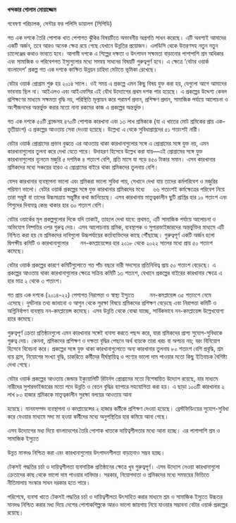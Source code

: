 **খন্দকার গোলাম মোয়াজ্জেম**

গবেষণা পরিচালক, সেন্টার ফর পলিসি ডায়ালগ (সিপিডি)

গত এক দশকে তৈরি পোশাক খাত পেশাগত ঝুঁকির বিষয়টিতে অভাবনীয় অগ্রগতি সাধন করেছে। এটি অবশ্যই আমাদের একটি অর্জন, তবে আরও অনেক ক্ষেত্র রয়ে গেছে যেখানে উন্নতির প্রয়োজন। এলডিসি থেকে উত্তরণসহ নতুন নতুন চ্যালেঞ্জের কথাও ভাবতে হবে। আগামী দশকে এ শিল্পের দক্ষতা ও উৎপাদন সক্ষমতা বাড়ানোর পাশাপাশি শ্রম অধিকার এবং সামাজিক ও পরিবেশগত ইস্যুগুলোর মধ্যে সমন্বয় সাধনের বিষয়টি গুরুত্বপুর্ণ হবে। এ ক্ষেত্রে ‘বেটার ওয়ার্ক বাংলাদেশ’ প্রকল্প গত এক দশকে কাক্ষিত উন্নয়ন চাহিদা মেটাতে ভূমিকা রেখেছে।

বেটার ওয়ার্ক প্রোগ্রাম শুরু হয় ২০১৪ সালে। ওই সময় এ প্রকল্পে এমন কিছু বিষয় যুক্ত করা হয়, যেগুলো আগে আমাদের ভাবনায় ছিল না। আইএলও এবং আইএফসির এই যৌথ উদ্যোগের প্রথম দশক পার হয়েছে। এ প্রকল্পের উদ্দেশ্য কেবল প্রশিক্ষণের মাধ্যমে সক্ষমতা বৃদ্ধি নয়, পরিস্থিতি মূল্যায়ন করে পরামর্শ প্রদান, প্রশিক্ষণ প্রদান, সামাজিক পর্যায়ে আলোচনা ও অংশীজনদের অন্তর্ভুক্ত করার মতো নানা রকমের কাজ এ প্রকল্পের অন্তর্ভুক্ত।

গত এক দশকে ৫০টি ব্র্যান্ডসহ ৪৭০টি পোশাক কারখানা এবং ১৩ লাখ শ্রমিককে (যা এ খাতের মোট শ্রমিকের প্রায় এক-তৃতীয়াংশ) এ প্রকল্পের আওতায় সেবা দেওয়া হয়েছে। উল্লেখ্য এ থেকে সুবিধাপ্রাপ্তদের ৫১ শতাংশই নারী।

বেটার ওয়ার্ক প্রোগ্রামের প্রভাব বুঝতে এর আওতায় থাকা কারখানাগুলোর সঙ্গে এ প্রোগ্রামের সঙ্গে যুক্ত নয়, এমন কারখানাগুলোর তুলনা করে দেখা যেতে পারে। উদাহরণ হিসেবে উল্লেখ করা যায়—এই প্রোগ্রামের সঙ্গে যুক্ত কারখানাগুলোর ন্যূনতম মজুরি ৫ দশমিক ৪ শতাংশ বেশি, প্রতি মাসে যা গড়ে ৪৫০ টাকার সমান। এসব কারখানার শ্রমিকদের মধ্যে সঞ্চয়ের হারও এ প্রোগ্রামের বাইরে থাকা শ্রমিকদের তুলনায় বেশি।

যেসব কারখানার ব্যবস্থাপনা ভালো এবং শ্রমিকরা ভালো সুবিধা পায়, সেখানে দেখা যায় তাদের কর্মপরিবেশ ও মজুরির পরিমাণ ভালো। বেটার ওয়ার্ক প্রকল্পের সঙ্গে যুক্ত কারখানার শ্রমিকদের মধ্যে     ৬৬ শতাংশই কর্মক্ষেত্রের পরিবেশ নিয়ে তারা সন্তুষ্ট বা তাদের উচ্চমাত্রায় সন্তুষ্টির কথা জানিয়েছে। এসব কারখানায় মাতৃত্বকালীন ছুটি প্রাপ্তির হার ১০ শতাংশ এবং শিশুদের দিবাযত্ন কেন্দ্র থাকার হার ৩০ শতাংশ বেশি।

বেটার ওয়ার্কের মূল প্রকল্পগুলোর দিকে যদি তাকাই, তাহলে দেখা যাবে: প্রথমত, এটি সামাজিক পর্যায়ে আলোচনা ও অভিযোগ নিষ্পত্তির ওপর গুরুত্ব দেয়। এসব আলোচনায় শ্রমিক, ব্যবস্থাপক ও সুপারভাইজারদের অন্তর্ভুক্তির মাধ্যমে এটি নিশ্চিত করা হয় যে শ্রমিকদের দাবিগুলো উচ্চপর্যায়ের কর্তাব্যক্তিদের কাছে পৌঁছাচ্ছে। গুরুত্বপূর্ণ একটি অর্জন হলো দ্বিপক্ষীয় কমিটি ও কারখানাগুলোর       নন-কমপ্লায়েন্সের হার ২০১৮ থেকে ২০২২ সালের মধ্যে প্রায় ৫০ শতাংশ কমেছে।

বেটার ওয়ার্ক প্রকল্পের কারণে কমিটিগুলোতে গত পাঁচ বছরে নারী সদস্যের প্রতিনিধিত্ব প্রায় ৫০ শতাংশ বেড়েছে। এ প্রকল্পের আওতায় থাকা কারখানাগুলোর ক্ষেত্রে সক্রিয় কমিটি ১৩ শতাংশ, যেখানে প্রকল্পের বাইরের কারখানার ক্ষেত্রে এ হার মাত্র ২ থেকে ৩ শতাংশ।

গত প্রায় এক দশকে (২০১৪-২২) পেশাগত নিরাপত্তা ও স্বাস্থ্য ইস্যুতে         নন-কমপ্লায়েন্স ৩৫ শতাংশে নেমে এসেছে। দুর্ঘটনার তথ্য জানানো ও আগুন থেকে সুরক্ষা বিষয়ে শ্রমিকদের প্রশিক্ষণ বেড়েছে এবং নিরাপত্তা কমিটি ও অগ্নিনির্বাপণ ব্যবস্থায় নন-কমপ্লায়েন্স কমেছে। এসব উন্নতি থেকে বোঝা যাচ্ছে, সার্বিকভাবে নন-কমপ্লায়েন্স উল্লেখযোগ্য হারে কমেছে।

গুরুত্বপূর্ণ ক্রেতা প্রতিষ্ঠানগুলো এমন কারখানার সঙ্গেই ব্যবসা করতে পছন্দ করে, যারা শ্রমিকদের প্রাপ্য সুযোগ-সুবিধাকে গুরুত্ব দেয়। কেননা, শ্রমিকদের প্রশিক্ষণ ও দক্ষতা বৃদ্ধির পেছনে অর্থ ব্যয়কে তারা খরচ বা অপচয় নয়; বরং বিনিয়োগ হিসেবে বিবেচনা করে। প্রকল্পের সঙ্গে যুক্ত থাকা কারখানাগুলোতে অন্য কারখানার তুলনায় ৮০ শতাংশ বেশি প্রবৃদ্ধি, শ্রম ব্যয় হ্রাস, নিয়োগের সংখ্যা বৃদ্ধি, চাকরিতে কর্মীদের দীর্ঘস্থায়িত্ব ও পণ্যের ভালো দাম পাওয়ার মতো কিছু ইতিবাচক বৈশিষ্ট্য দেখা গেছে।

বেটার ওয়ার্ক প্রকল্পের আওতায় জেন্ডার ইক্যুয়ালিটি রিটার্নস প্রোগ্রামের মতো বিশেষায়িত উদ্যোগ রয়েছে, যার মাধ্যমে নারীদের সুপারভাইজারের মতো পদে উন্নতি ও বেতন বৃদ্ধির ব্যাপারে সহযোগিতা করা হয়। এ ছাড়া ১০৩টি কারখানার ২ লাখ ৮০ হাজার শ্রমিককে মাতৃত্বকালীন সুরক্ষা বলয়ের আওতায় আনা

হয়েছে। মানবসম্পদ ব্যবস্থাপনা ও কমপ্লায়েন্সের ২ হাজার কর্মীকে প্রশিক্ষণ দেওয়া হয়েছে। ব্রেস্টফিডিংয়ের সুযোগ-সুবিধা করে দেওয়ার মাধ্যমে সদ্য মা হওয়া কর্মীদের মধ্যে অনুপস্থিতির হার কমিয়ে আনা গেছে।

এসব উদ্যোগের মধ্য দিয়ে বাংলাদেশের তৈরি পোশাক খাতকে দায়িত্বশীলতার মধ্যে আনা হচ্ছে। এর পাশাপাশি শ্রম ও সামাজিক ইস্যুতে

উন্নত মানদণ্ড নিশ্চিত করা এবং কারখানাগুলোর উৎপাদনশীলতা বাড়ানোও সম্ভব হচ্ছে।

টেকসই পদ্ধতির চর্চা ও দায়িত্বশীলতা ব্যবসায়িক প্রতিষ্ঠানের ক্ষেত্রে খুব গুরুত্বপূর্ণ। এসব উদ্যোগ নেওয়া কারখানাগুলো ক্রেতাদের কাছ থেকে ভালো দাম পাওয়ার দাবিদার। সরকার, নিয়োগদাতা ও শ্রমিকদের মধ্যে সমন্বয়ের ভিত্তিতে নীতিমালায় সংস্কার সাধন দরকার হতে পারে।

পরিশেষে, ব্যবসা খাতে টেকসই পদ্ধতির চর্চা ও দায়িত্বশীলতা উৎসাহিত করার মাধ্যমে শ্রম ও সামাজিক ইস্যুতে উচ্চতর মানদণ্ড নিশ্চিত করার মধ্য দিয়ে দেশের পোশাকশিল্পকে আরও ভালো জায়গায় নিয়ে যাওয়ার সম্ভাবনা বেটার ওয়ার্ক প্রকল্পের রয়েছে।
